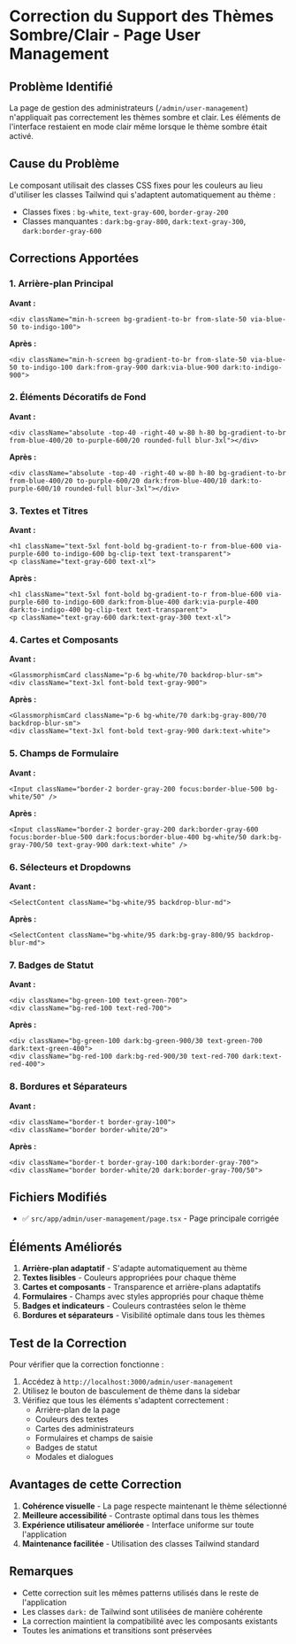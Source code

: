 # Correction du Support des Thèmes Sombre/Clair - Page User Management

## Problème Identifié

La page de gestion des administrateurs (`/admin/user-management`) n'appliquait pas correctement les thèmes sombre et clair. Les éléments de l'interface restaient en mode clair même lorsque le thème sombre était activé.

## Cause du Problème

Le composant utilisait des classes CSS fixes pour les couleurs au lieu d'utiliser les classes Tailwind qui s'adaptent automatiquement au thème :

- Classes fixes : `bg-white`, `text-gray-600`, `border-gray-200`
- Classes manquantes : `dark:bg-gray-800`, `dark:text-gray-300`, `dark:border-gray-600`

## Corrections Apportées

### 1. Arrière-plan Principal
**Avant :**
```tsx
<div className="min-h-screen bg-gradient-to-br from-slate-50 via-blue-50 to-indigo-100">
```

**Après :**
```tsx
<div className="min-h-screen bg-gradient-to-br from-slate-50 via-blue-50 to-indigo-100 dark:from-gray-900 dark:via-blue-900 dark:to-indigo-900">
```

### 2. Éléments Décoratifs de Fond
**Avant :**
```tsx
<div className="absolute -top-40 -right-40 w-80 h-80 bg-gradient-to-br from-blue-400/20 to-purple-600/20 rounded-full blur-3xl"></div>
```

**Après :**
```tsx
<div className="absolute -top-40 -right-40 w-80 h-80 bg-gradient-to-br from-blue-400/20 to-purple-600/20 dark:from-blue-400/10 dark:to-purple-600/10 rounded-full blur-3xl"></div>
```

### 3. Textes et Titres
**Avant :**
```tsx
<h1 className="text-5xl font-bold bg-gradient-to-r from-blue-600 via-purple-600 to-indigo-600 bg-clip-text text-transparent">
<p className="text-gray-600 text-xl">
```

**Après :**
```tsx
<h1 className="text-5xl font-bold bg-gradient-to-r from-blue-600 via-purple-600 to-indigo-600 dark:from-blue-400 dark:via-purple-400 dark:to-indigo-400 bg-clip-text text-transparent">
<p className="text-gray-600 dark:text-gray-300 text-xl">
```

### 4. Cartes et Composants
**Avant :**
```tsx
<GlassmorphismCard className="p-6 bg-white/70 backdrop-blur-sm">
<div className="text-3xl font-bold text-gray-900">
```

**Après :**
```tsx
<GlassmorphismCard className="p-6 bg-white/70 dark:bg-gray-800/70 backdrop-blur-sm">
<div className="text-3xl font-bold text-gray-900 dark:text-white">
```

### 5. Champs de Formulaire
**Avant :**
```tsx
<Input className="border-2 border-gray-200 focus:border-blue-500 bg-white/50" />
```

**Après :**
```tsx
<Input className="border-2 border-gray-200 dark:border-gray-600 focus:border-blue-500 dark:focus:border-blue-400 bg-white/50 dark:bg-gray-700/50 text-gray-900 dark:text-white" />
```

### 6. Sélecteurs et Dropdowns
**Avant :**
```tsx
<SelectContent className="bg-white/95 backdrop-blur-md">
```

**Après :**
```tsx
<SelectContent className="bg-white/95 dark:bg-gray-800/95 backdrop-blur-md">
```

### 7. Badges de Statut
**Avant :**
```tsx
<div className="bg-green-100 text-green-700">
<div className="bg-red-100 text-red-700">
```

**Après :**
```tsx
<div className="bg-green-100 dark:bg-green-900/30 text-green-700 dark:text-green-400">
<div className="bg-red-100 dark:bg-red-900/30 text-red-700 dark:text-red-400">
```

### 8. Bordures et Séparateurs
**Avant :**
```tsx
<div className="border-t border-gray-100">
<div className="border border-white/20">
```

**Après :**
```tsx
<div className="border-t border-gray-100 dark:border-gray-700">
<div className="border border-white/20 dark:border-gray-700/50">
```

## Fichiers Modifiés

- ✅ `src/app/admin/user-management/page.tsx` - Page principale corrigée

## Éléments Améliorés

1. **Arrière-plan adaptatif** - S'adapte automatiquement au thème
2. **Textes lisibles** - Couleurs appropriées pour chaque thème
3. **Cartes et composants** - Transparence et arrière-plans adaptatifs
4. **Formulaires** - Champs avec styles appropriés pour chaque thème
5. **Badges et indicateurs** - Couleurs contrastées selon le thème
6. **Bordures et séparateurs** - Visibilité optimale dans tous les thèmes

## Test de la Correction

Pour vérifier que la correction fonctionne :

1. Accédez à `http://localhost:3000/admin/user-management`
2. Utilisez le bouton de basculement de thème dans la sidebar
3. Vérifiez que tous les éléments s'adaptent correctement :
   - Arrière-plan de la page
   - Couleurs des textes
   - Cartes des administrateurs
   - Formulaires et champs de saisie
   - Badges de statut
   - Modales et dialogues

## Avantages de cette Correction

1. **Cohérence visuelle** - La page respecte maintenant le thème sélectionné
2. **Meilleure accessibilité** - Contraste optimal dans tous les thèmes
3. **Expérience utilisateur améliorée** - Interface uniforme sur toute l'application
4. **Maintenance facilitée** - Utilisation des classes Tailwind standard

## Remarques

- Cette correction suit les mêmes patterns utilisés dans le reste de l'application
- Les classes `dark:` de Tailwind sont utilisées de manière cohérente
- La correction maintient la compatibilité avec les composants existants
- Toutes les animations et transitions sont préservées

